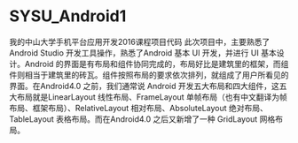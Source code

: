 # SYSU_Android1
我的中山大学手机平台应用开发2016课程项目代码
此次项目中，主要熟悉了 Android Studio 开发工具操作，熟悉了Android 基本 UI 开发，并进行 UI 基本设计。Android 的界面是有布局和组件协同完成的，布局好比是建筑里的框架，而组件则相当于建筑里的砖瓦。组件按照布局的要求依次排列，就组成了用户所看见的界面。在Android4.0 之前，我们通常说 Android 开发五大布局和四大组件，这五大布局就是LinearLayout 线性布局、FrameLayout 单帧布局（也有中文翻译为帧布局、框架布局）、RelativeLayout 相对布局、AbsoluteLayout 绝对布局、TableLayout 表格布局。而在Android4.0 之后又新增了一种 GridLayout 网格布局。
